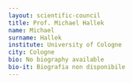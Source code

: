 ```yaml
---
layout: scientific-council
title: Prof. Michael Hallek
name: Michael
surname: Hallek
institute: University of Cologne
city: Cologne
bio: No biography available
bio-it: Biografia non disponibile
---
```


